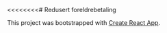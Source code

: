 <<<<<<<<# Redusert foreldrebetaling

This project was bootstrapped with [Create React App](https://github.com/facebook/create-react-app).

